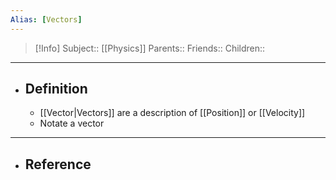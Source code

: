 ```yaml
---
Alias: [Vectors]
---
```

> [!Info]
> Subject:: [[Physics]]
> Parents:: 
> Friends:: 
> Children:: 
---
- ## Definition
	- [[Vector|Vectors]] are a description of [[Position]] or [[Velocity]]
	- Notate a vector 
---
- ## Reference